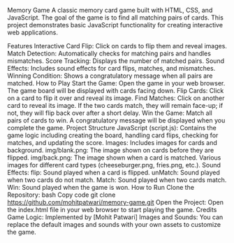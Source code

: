 Memory Game
A classic memory card game built with HTML, CSS, and JavaScript. The goal of the game is to find all matching pairs of cards. This project demonstrates basic JavaScript functionality for creating interactive web applications.

Features
Interactive Card Flip: Click on cards to flip them and reveal images.
Match Detection: Automatically checks for matching pairs and handles mismatches.
Score Tracking: Displays the number of matched pairs.
Sound Effects: Includes sound effects for card flips, matches, and mismatches.
Winning Condition: Shows a congratulatory message when all pairs are matched.
How to Play
Start the Game: Open the game in your web browser. The game board will be displayed with cards facing down.
Flip Cards: Click on a card to flip it over and reveal its image.
Find Matches: Click on another card to reveal its image. If the two cards match, they will remain face-up; if not, they will flip back over after a short delay.
Win the Game: Match all pairs of cards to win. A congratulatory message will be displayed when you complete the game.
Project Structure
JavaScript (script.js): Contains the game logic including creating the board, handling card flips, checking for matches, and updating the score.
Images: Includes images for cards and background.
img/blank.png: The image shown on cards before they are flipped.
img/back.png: The image shown when a card is matched.
Various images for different card types (cheeseburger.png, fries.png, etc.).
Sound Effects:
flip: Sound played when a card is flipped.
unMatch: Sound played when two cards do not match.
Match: Sound played when two cards match.
Win: Sound played when the game is won.
How to Run
Clone the Repository:
bash
Copy code
git clone https://github.com/mohitpatwari/memory-game.git
Open the Project: Open the index.html file in your web browser to start playing the game.
Credits
Game Logic: Implemented by [Mohit Patwari]
Images and Sounds: You can replace the default images and sounds with your own assets to customize the game.
